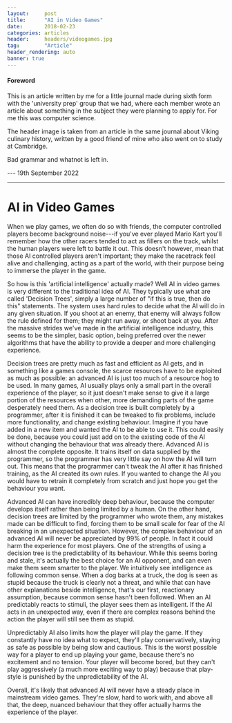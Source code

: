 ```yaml
---
layout:     post
title:      "AI in Video Games"
date:       2018-02-23
categories: articles
header:     headers/videogames.jpg
tag:        "Article"
header_rendering: auto
banner: true
---
```


#### Foreword

This is an article written by me for a little journal made during sixth form with the 'university prep' group that we had, where each member wrote an article about something in the subject they were planning to apply for. For me this was computer science.

The header image is taken from an article in the same journal about Viking culinary history, written by a good friend of mine who also went on to study at Cambridge.

Bad grammar and whatnot is left in.

--- 19th September 2022

---

# AI in Video Games

When we play games, we often do so with friends, the computer controlled players become background noise---if you've ever played Mario Kart you'll remember how the other racers tended to act as fillers on the track, whilst the human players were left to battle it out. This doesn't however, mean that those AI controlled players aren't important; they make the racetrack feel alive and challenging, acting as a part of the world, with their purpose being to immerse the player in the game.

So how is this 'artificial intelligence' actually made? Well AI in video games is very different to the traditional idea of AI. They typically use what are called 'Decision Trees', simply a large number of "if this is true, then do this" statements. The system uses hard rules to decide what the AI will do in any given situation. If you shoot at an enemy, that enemy will always follow the rule defined for them; they might run away, or shoot back at you. After the massive strides we've made in the artificial intelligence industry, this seems to be the simpler, basic option, being preferred over the newer algorithms that have the ability to provide a deeper and more challenging experience.

Decision trees are pretty much as fast and efficient as AI gets, and in something like a games console, the scarce resources have to be exploited as much as possible: an advanced AI is just too much of a resource hog to be used. In many games, AI usually plays only a small part in the overall experience of the player, so it just doesn't make sense to give it a large portion of the resources when other, more demanding parts of the game desperately need them. As a decision tree is built completely by a programmer, after it is finished it can be tweaked to fix problems, include more functionality, and change existing behaviour. Imagine if you have added in a new item and wanted the AI to be able to use it. This could easily be done, because you could just add on to the existing code of the AI without changing the behaviour that was already there. Advanced AI is almost the complete opposite. It trains itself on data supplied by the programmer, so the programmer has very little say on how the AI will turn out. This means that the programmer can't tweak the AI after it has finished training, as the AI created its own rules. If you wanted to change the AI you would have to retrain it completely from scratch and just hope you get the behaviour you want.

Advanced AI can have incredibly deep behaviour, because the computer develops itself rather than being limited by a human. On the other hand, decision trees are limited by the programmer who wrote them, any mistakes made can be difficult to find, forcing them to be small scale for fear of the AI breaking in an unexpected situation. However, the complex behaviour of an advanced AI will never be appreciated by 99% of people. In fact it could harm the experience for most players. One of the strengths of using a decision tree is the predictability of its behaviour. While this seems boring and stale, it's actually the best choice for an AI opponent, and can even make them seem smarter to the player. We intuitively see intelligence as following common sense. When a dog barks at a truck, the dog is seen as stupid because the truck is clearly not a threat, and while that can have other explanations beside intelligence, that's our first, reactionary assumption, because common sense hasn't been followed. When an AI predictably reacts to stimuli, the player sees them as intelligent. If the AI acts in an unexpected way, even if there are complex reasons behind the action the player will still see them as stupid.

Unpredictably AI also limits how the player will play the game. If they constantly have no idea what to expect, they'll play conservatively, staying as safe as possible by being slow and cautious. This is the worst possible way for a player to end up playing your game, because there's no excitement and no tension. Your player will become bored, but they can't play aggressively (a much more exciting way to play) because that play-style is punished by the unpredictability of the AI.

Overall, it's likely that advanced AI will never have a steady place in mainstream video games. They're slow, hard to work with, and above all that, the deep, nuanced behaviour that they offer actually harms the experience of the player.
